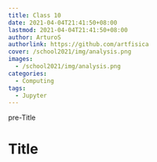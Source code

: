 ```yaml
---
title: Class 10
date: 2021-04-04T21:41:50+08:00
lastmod: 2021-04-04T21:41:50+08:00
author: ArturoS
authorlink: https://github.com/artfisica
cover: /school2021/img/analysis.png
images:
  - /school2021/img/analysis.png
categories:
  - Computing
tags:
  - Jupyter
---
```


pre-Title

<!--more-->

# Title

